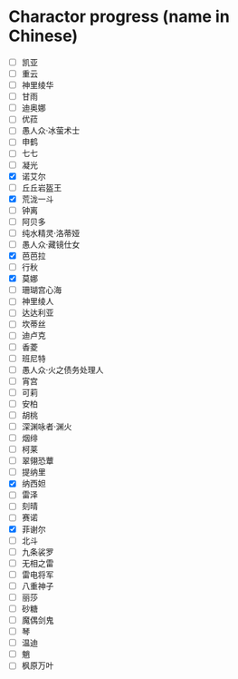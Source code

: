 # Charactor progress (name in Chinese)

- [ ] 凯亚
- [ ] 重云
- [ ] 神里绫华
- [ ] 甘雨
- [ ] 迪奥娜
- [ ] 优菈
- [ ] 愚人众·冰萤术士
- [ ] 申鹤
- [ ] 七七
- [ ] 凝光
- [X] 诺艾尔
- [ ] 丘丘岩盔王
- [X] 荒泷一斗
- [ ] 钟离
- [ ] 阿贝多
- [ ] 纯水精灵·洛蒂娅
- [ ] 愚人众·藏镜仕女
- [X] 芭芭拉
- [ ] 行秋
- [X] 莫娜
- [ ] 珊瑚宫心海
- [ ] 神里绫人
- [ ] 达达利亚
- [ ] 坎蒂丝
- [ ] 迪卢克
- [ ] 香菱
- [ ] 班尼特
- [ ] 愚人众·火之债务处理人
- [ ] 宵宫
- [ ] 可莉
- [ ] 安柏
- [ ] 胡桃
- [ ] 深渊咏者·渊火
- [ ] 烟绯
- [ ] 柯莱
- [ ] 翠翎恐蕈
- [ ] 提纳里
- [X] 纳西妲
- [ ] 雷泽
- [ ] 刻晴
- [ ] 赛诺
- [X] 菲谢尔
- [ ] 北斗
- [ ] 九条裟罗
- [ ] 无相之雷
- [ ] 雷电将军
- [ ] 八重神子
- [ ] 丽莎
- [ ] 砂糖
- [ ] 魔偶剑鬼
- [ ] 琴
- [ ] 温迪
- [ ] 魈
- [ ] 枫原万叶